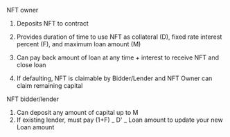 NFT owner

1. Deposits NFT to contract
2. Provides duration of time to use NFT as collateral (D), fixed rate interest percent (F), and maximum loan amount (M)

3. Can pay back amount of loan at any time + interest to receive NFT and close loan
4. If defaulting, NFT is claimable by Bidder/Lender and NFT Owner can claim remaining capital

NFT bidder/lender

1. Can deposit any amount of capital up to M
2. If existing lender, must pay (1+F) _ D' _ Loan amount to update your new Loan amount
